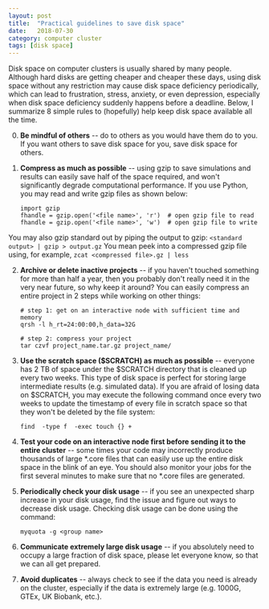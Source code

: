 ```yaml
---
layout: post
title:  "Practical guidelines to save disk space"
date:   2018-07-30
category: computer cluster
tags: [disk space]
---
```


Disk space on computer clusters is usually shared by many people. Although
hard disks are getting cheaper and cheaper these days, using disk space
without any restriction may cause disk space deficiency periodically, which
can lead to frustration, stress, anxiety, or even depression, especially
when disk space deficiency suddenly happens before a deadline. Below, I
summarize 8 simple rules to (hopefully) help keep disk space available
all the time.

0. **Be mindful of others** -- do to others as you would have them do to you.
If you want others to save disk space for you, save disk space for others.

1. **Compress as much as possible** -- using gzip to save simulations and
results can easily save half of the space required, and won't significantly
degrade computational performance. If you use Python, you may read and write
gzip files as shown below:
    ```
    import gzip
    fhandle = gzip.open('<file name>', 'r')  # open gzip file to read
    fhandle = gzip.open('<file name>', 'w')  # open gzip file to write
    ```
You may also gzip standard out by piping the output to gzip:
    ```
    <standard output> | gzip > output.gz
    ```
You mean peek into a compressed gzip file using, for example,
    ```
    zcat <compressed file>.gz | less
    ```

2. **Archive or delete inactive projects** -- if you haven't touched something
for more than half a year, then you probably don't really need it in the very
near future, so why keep it around? You can easily compress an entire project
in 2 steps while working on other things:
    ```
    # step 1: get on an interactive node with sufficient time and memory
    qrsh -l h_rt=24:00:00,h_data=32G

    # step 2: compress your project
    tar czvf project_name.tar.gz project_name/
    ```

3. **Use the scratch space ($SCRATCH) as much as possible** -- everyone
has 2 TB of space under the $SCRATCH directory that is cleaned up every
two weeks. This type of disk space is perfect for storing large intermediate
results (e.g. simulated data). If you are afraid of losing data on $SCRATCH,
you may execute the following command once every two weeks to update the
timestamp of every file in scratch space so that they won't be deleted by the
file system:
    ```
    find  -type f  -exec touch {} +
    ```

4. **Test your code on an interactive node first before sending it to the
entire cluster** -- some times your code may incorrectly produce thousands
of large \*.core files that can easily use up the entire disk space in the blink
of an eye. You should also monitor your jobs for the first several minutes to
make sure that no \*.core files are generated.

5. **Periodically check your disk usage** -- if you see an unexpected sharp
increase in your disk usage, find the issue and figure out ways to decrease
disk usage. Checking disk usage can be done using the command:

    ```
    myquota -g <group name>
    ```

6. **Communicate extremely large disk usage** -- if you absolutely need to
occupy a large fraction of disk space, please let everyone know, so that we
can all get prepared.  

7. **Avoid duplicates** -- always check to see if the data you need is already
on the cluster, especially if the data is extremely large (e.g. 1000G, GTEx,
UK Biobank, etc.).
